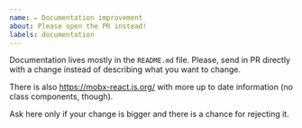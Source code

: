 ```yaml
---
name: ✏ Documentation improvement
about: Please open the PR instead!
labels: documentation
---
```


Documentation lives mostly in the `README.md` file. Please, send in PR directly with a change instead of describing what you want to change.

There is also https://mobx-react.js.org/ with more up to date information (no class components, though).

Ask here only if your change is bigger and there is a chance for rejecting it.
